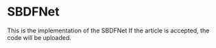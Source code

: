 # SBDFNet
This is the implementation of the SBDFNet If the article is accepted, the code will be uploaded.
